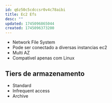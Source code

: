```yaml
---
id: q6z50c5cdccsr0v4c78aibi
title: Ec2 Efs
desc: ""
updated: 1745096865044
created: 1745096373200
---
```


- Network File System
- Pode ser conectado a diversas instancias ec2
- Multi AZ
- Compatível apenas com Linux

## Tiers de armazenamento

- Standard
- Infrequent access
- Archive
